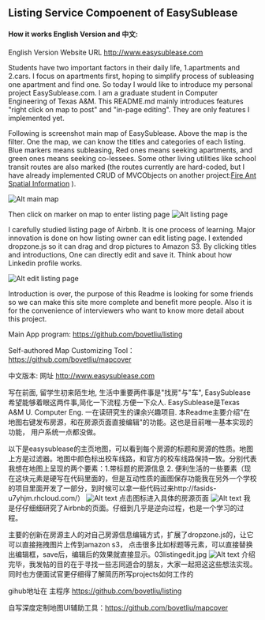 ## Listing Service Compoenent of EasySublease
#### How it works English Version and 中文:

English Version
Website URL http://www.easysublease.com

Students have two important factors in their daily life, 1.apartments and 2.cars. I focus on apartments first, hoping to simplify process of subleasing one apartment and find one. So today I would like to introduce my personal project EasySublease.com. I am a graduate student in Computer Engineering of Texas A&M. This README.md mainly introduces features "right click on map to post" and "in-page editing". They are only features I implemented yet.

Following is screenshot main map of EasySublease. Above the map is the filter. One the map, we can know the titles and categories of each listing. Blue markers means subleasing, Red ones means seeking apartments, and green ones means seeking co-lessees. Some other living utilities like school transit routes are also marked (the routes currently are hard-coded, but I have already implemented CRUD of MVCObjects on another project:[Fire Ant Spatial Information](http://fasids-u7yhjm.rhcloud.com/) ).  


![Alt main map](https://boweiliu.files.wordpress.com/2015/12/01indexmap.jpg?w=998 "Optional title")

Then click on marker on map to enter listing page
![Alt listing page](https://boweiliu.files.wordpress.com/2015/12/02listingpage.jpg?w=998 "Optional title")

I carefully studied listing page of Airbnb. It is one process of learning.
Major innovation is done on how listing owner can edit listing page. I extended dropzone.js so it can drag and drop pictures to Amazon S3. By clicking titles and introductions, One can directly edit and save it. Think about how Linkedin profile works.  

![Alt edit listing page](https://boweiliu.files.wordpress.com/2015/12/03listingedit.jpg?w=998 "Optional title")

Introduction is over, the purpose of this Readme is looking for some friends so we can make this site more complete and benefit more people. Also it is for the convenience of interviewers who want to know more detail about this project.

Main App program: https://github.com/bovetliu/listing

Self-authored Map Customizing Tool：https://github.com/bovetliu/mapcover

中文版本:
网址 http://www.easysublease.com

写在前面, 留学生初来陌生地, 生活中重要两件事是"找房"与"车", EasySublease希望能够着眼这两件事,简化一下流程.方便一下众人. EasySublease是Texas A&M U. Computer Eng. 一在读研究生的课余兴趣项目. 本Readme主要介绍"在地图右键发布房源，和在房源页面直接编辑"的功能。这也是目前唯一基本实现的功能， 用户系统一点都没做。

以下是easysublease的主页地图，可以看到每个房源的标题和房源的性质。地图上方是过滤器。地图中颜色标出校车线路，和官方的校车线路保持一致。分别代表我想在地图上呈现的两个要素：1.带标题的房源信息 2. 便利生活的一些要素（现在这块元素是硬写在代码里面的，但是互动性质的画图保存功能我在另外一个学校的项目里面开发了一部分，到时候可以拿一些代码过来http://fasids-u7yhjm.rhcloud.com/）
![Alt text](https://boweiliu.files.wordpress.com/2015/12/01indexmap.jpg?w=998 "Optional title")
点击图标进入具体的房源页面
![Alt text](https://boweiliu.files.wordpress.com/2015/12/02listingpage.jpg?w=998 "Optional title")
我是仔仔细细研究了Airbnb的页面。仔细到几乎是逆向过程，也是一个学习的过程。

主要的创新在房源主人的对自己房源信息编辑方式，扩展了dropzone.js的，让它可以直接拖拽图片上传到amazon s3， 点击很多比如标题等元素，可以直接替换出编辑框，save后，编辑后的效果就直接显示。03listingedit.jpg
![Alt text](https://boweiliu.files.wordpress.com/2015/12/03listingedit.jpg?w=998 "Optional title")
介绍完毕，我发帖的目的在于寻找一些志同道合的朋友，大家一起把这这些想法实现。同时也方便面试官更仔细得了解简历所写projects如何工作的

gihub地址在
主程序 https://github.com/bovetliu/listing

自写深度定制地图UI辅助工具：https://github.com/bovetliu/mapcover
